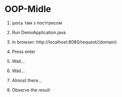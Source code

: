# OOP-Midle

1) шось там з постгресом

2) Run DemoApplication.java

3) In browser: http://localhost:8080/request/{domain}

4) Press enter

5) Wait...

6) Wait...

7) Almost there...

8) Observe the result

